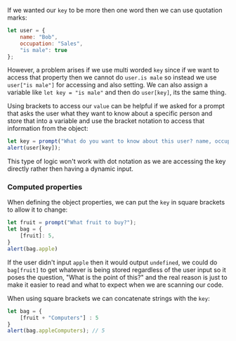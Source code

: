 If we wanted our `key` to be more then one word then we can use quotation marks:
```javascript
let user = {
	name: "Bob",
	occupation: "Sales",
	"is male": true
};
```
However, a problem arises if we use multi worded `key` since if we want to access that property then we cannot do `user.is male` so instead we use `user["is male"]` for accessing and also setting. We can also assign a variable like `let key = "is male"` and then do `user[key]`, its the same thing.

Using brackets to access our `value` can be helpful if we asked for a prompt that asks the user what they want to know about a specific person and store that into a variable and use the bracket notation to access that information from the object:
```javascript
let key = prompt("What do you want to know about this user? name, occupation, is male?");
alert(user[key]);
```
This type of logic won't work with dot notation as we are accessing the key directly rather then having a dynamic input.
### Computed properties
When defining the object properties, we can put the `key` in square brackets to allow it to change:
```javascript
let fruit = prompt("What fruit to buy?");
let bag = {
	[fruit]: 5,
}
alert(bag.apple) 
```
If the user didn't input `apple` then it would output `undefined`, we could do `bag[fruit]` to get whatever is being stored regardless of the user input so it poses the question, "What is the point of this?" and the real reason is just to make it easier to read and what to expect when we are scanning our code.

When using square brackets we can concatenate strings with the `key`:
```javascript
let bag = {
	[fruit + "Computers"] : 5
}
alert(bag.appleComputers); // 5
```
